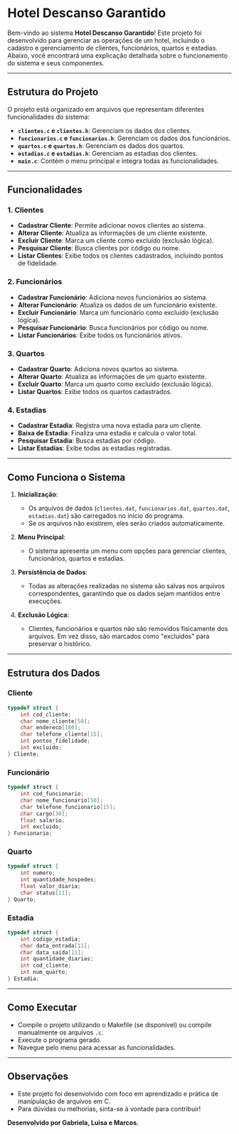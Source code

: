 # Hotel Descanso Garantido

Bem-vindo ao sistema **Hotel Descanso Garantido**! Este projeto foi desenvolvido para gerenciar as operações de um hotel, incluindo o cadastro e gerenciamento de clientes, funcionários, quartos e estadias. Abaixo, você encontrará uma explicação detalhada sobre o funcionamento do sistema e seus componentes.

---

## Estrutura do Projeto

O projeto está organizado em arquivos que representam diferentes funcionalidades do sistema:

- **`clientes.c` e `clientes.h`**: Gerenciam os dados dos clientes.
- **`funcionarios.c` e `funcionarios.h`**: Gerenciam os dados dos funcionários.
- **`quartos.c` e `quartos.h`**: Gerenciam os dados dos quartos.
- **`estadias.c` e `estadias.h`**: Gerenciam as estadias dos clientes.
- **`main.c`**: Contém o menu principal e integra todas as funcionalidades.

---

## Funcionalidades

### 1. **Clientes**
- **Cadastrar Cliente**: Permite adicionar novos clientes ao sistema.
- **Alterar Cliente**: Atualiza as informações de um cliente existente.
- **Excluir Cliente**: Marca um cliente como excluído (exclusão lógica).
- **Pesquisar Cliente**: Busca clientes por código ou nome.
- **Listar Clientes**: Exibe todos os clientes cadastrados, incluindo pontos de fidelidade.

### 2. **Funcionários**
- **Cadastrar Funcionário**: Adiciona novos funcionários ao sistema.
- **Alterar Funcionário**: Atualiza os dados de um funcionário existente.
- **Excluir Funcionário**: Marca um funcionário como excluído (exclusão lógica).
- **Pesquisar Funcionário**: Busca funcionários por código ou nome.
- **Listar Funcionários**: Exibe todos os funcionários ativos.

### 3. **Quartos**
- **Cadastrar Quarto**: Adiciona novos quartos ao sistema.
- **Alterar Quarto**: Atualiza as informações de um quarto existente.
- **Excluir Quarto**: Marca um quarto como excluído (exclusão lógica).
- **Listar Quartos**: Exibe todos os quartos cadastrados.

### 4. **Estadias**
- **Cadastrar Estadia**: Registra uma nova estadia para um cliente.
- **Baixa de Estadia**: Finaliza uma estadia e calcula o valor total.
- **Pesquisar Estadia**: Busca estadias por código.
- **Listar Estadias**: Exibe todas as estadias registradas.

---

## Como Funciona o Sistema

1. **Inicialização**:
   - Os arquivos de dados (`clientes.dat`, `funcionarios.dat`, `quartos.dat`, `estadias.dat`) são carregados no início do programa.
   - Se os arquivos não existirem, eles serão criados automaticamente.

2. **Menu Principal**:
   - O sistema apresenta um menu com opções para gerenciar clientes, funcionários, quartos e estadias.

3. **Persistência de Dados**:
   - Todas as alterações realizadas no sistema são salvas nos arquivos correspondentes, garantindo que os dados sejam mantidos entre execuções.

4. **Exclusão Lógica**:
   - Clientes, funcionários e quartos não são removidos fisicamente dos arquivos. Em vez disso, são marcados como "excluídos" para preservar o histórico.

---

## Estrutura dos Dados

### Cliente
```c
typedef struct {
    int cod_cliente;
    char nome_cliente[50];
    char endereco[100];
    char telefone_cliente[15];
    int pontos_fidelidade;
    int excluido;
} Cliente;
```

### Funcionário
```c
typedef struct {
    int cod_funcionario;
    char nome_funcionario[50];
    char telefone_funcionario[15];
    char cargo[30];
    float salario;
    int excluido;
} Funcionario;
```

### Quarto
```c
typedef struct {
    int numero;
    int quantidade_hospedes;
    float valor_diaria;
    char status[11];
} Quarto;
```

### Estadia
```c
typedef struct {
    int codigo_estadia;
    char data_entrada[11];
    char data_saida[11];
    int quantidade_diarias;
    int cod_cliente;
    int num_quarto;
} Estadia;
```

---

## Como Executar

- Compile o projeto utilizando o Makefile (se disponível) ou compile manualmente os arquivos `.c`.
- Execute o programa gerado.
- Navegue pelo menu para acessar as funcionalidades.

---

## Observações

- Este projeto foi desenvolvido com foco em aprendizado e prática de manipulação de arquivos em C.
- Para dúvidas ou melhorias, sinta-se à vontade para contribuir!

**Desenvolvido por Gabriela, Luisa e Marcos.**
```
